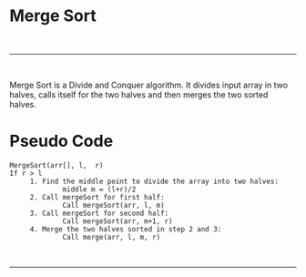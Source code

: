 # Merge Sort
<br/> 

---
<br/>  

Merge Sort is a Divide and Conquer algorithm. It divides input array in two halves, calls itself for the two halves and then merges the two sorted halves.

# Pseudo Code

```
MergeSort(arr[], l,  r)
If r > l
     1. Find the middle point to divide the array into two halves:  
             middle m = (l+r)/2
     2. Call mergeSort for first half:   
             Call mergeSort(arr, l, m)
     3. Call mergeSort for second half:
             Call mergeSort(arr, m+1, r)
     4. Merge the two halves sorted in step 2 and 3:
             Call merge(arr, l, m, r)
```
<br/>  

---

